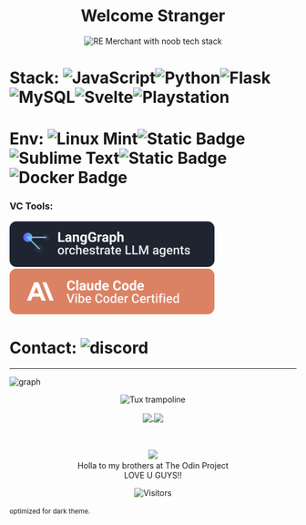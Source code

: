 <h1 align="center">Welcome Stranger</h1>

<div align="center">

  <img src="https://i.ibb.co/99PcscnG/Merchant-re4.png" alt="RE Merchant with noob tech stack" height="400px"/>
 
</div>

</div>

<!--<picture>
 <source media="(prefers-color-scheme: dark)" srcset="https://raw.githubusercontent.com/glovek08/glovek08/refs/heads/main/line-blue_dark.svg">
 <source media="(prefers-color-scheme: light)" srcset="https://raw.githubusercontent.com/glovek08/glovek08/refs/heads/main/line-red-light.svg">
 <img alt="Banner graphical line" src="https://raw.githubusercontent.com/glovek08/glovek08/refs/heads/main/line-blue_dark.svg">
</picture><-->

# Stack: ![JavaScript](https://img.shields.io/badge/javascript-%23323330.svg?style=for-the-badge&logo=javascript&logoColor=%23F7DF1E)![Python](https://img.shields.io/badge/python-3670A0?style=for-the-badge&logo=python&logoColor=ffdd54)![Flask](https://img.shields.io/badge/flask-%23000.svg?style=for-the-badge&logo=flask&logoColor=white)![MySQL](https://img.shields.io/badge/mysql-4479A1.svg?style=for-the-badge&logo=mysql&logoColor=white)![Svelte](https://img.shields.io/badge/svelte-%23f1413d.svg?style=for-the-badge&logo=svelte&logoColor=white)![Playstation](https://img.shields.io/badge/Playstation%202-000000?style=for-the-badge&logo=playstation&logoColor=white)



# Env:   ![Linux Mint](https://img.shields.io/badge/Linux%20Mint-639e27?style=for-the-badge&logo=Linux%20Mint&logoColor=white)![Static Badge](https://img.shields.io/badge/vscodium-%232F80ED?style=for-the-badge&logo=vscodium&logoColor=white&labelColor=%232F80ED)![Sublime Text](https://img.shields.io/badge/sublime_text-%23575757.svg?style=for-the-badge&logo=sublime-text&logoColor=important)![Static Badge](https://img.shields.io/badge/Warp-%2301A4FF?style=for-the-badge&logo=warp&logoColor=white&logoSize=auto&labelColor=%2301A4FF)![Docker Badge](https://img.shields.io/badge/Docker-2496ED?style=for-the-badge&logo=docker&logoColor=white&labelColor=2496ED)


### VC Tools:
[![LangGraph](./langgraph-logo.svg)](https://www.langchain.com/langgraph) [![ClaudeCode](./claude-code-logo.svg)](https://www.anthropic.com/claude-code)

# Contact: ![discord](https://img.shields.io/badge/discord-gabrielbarn-5865F2?logo=discord&logoColor=white&style=for-the-badge)

</div>



---
![graph](https://github-readme-activity-graph.vercel.app/graph?username=glovek08&bg_color=0000000&color=0066ff&line=2980b9&point=f58217&area_color=0066ff&area=true&hide_border=true)


<p align="center">
 <img src="https://www.animatedimages.org/data/media/1618/animated-tux-image-0136.gif" alt="Tux trampoline" width="100px" />
 </p>

 <div align="center">
 <a href="https://github.com/anuraghazra/github-readme-stats">
  <img height=200 align="center" src="https://github-readme-stats.vercel.app/api?username=glovek08&theme=transparent&card_width=110" />
</a>
<a href="https://github.com/anuraghazra/convoychat">
  <img height=200 align="center" src="https://github-readme-stats.vercel.app/api/top-langs?username=glovek08&layout=compact&langs_count=8&card_width=300&theme=transparent" />
</a>
 </div>
<br />
<br />
<p align="center">
  <a href="https://theodinproject.com" target="_blank">
    <img height="100" src="https://cdn.statically.io/gh/TheOdinProject/curriculum/5f37d43908ef92499e95a9b90fc3cc291a95014c/html_css/project-sign-up-form/odin-lined.png"/>
  </a><br />
Holla to my brothers at The Odin Project<br />
 LOVE U GUYS!!
</p>

<div align="center">
 
 ![Visitors](https://api.visitorbadge.io/api/visitors?path=https%3A%2F%2Fgithub.com%2Fglovek08&label=views&labelColor=%23d9e3f0&countColor=%23555555&style=flat&labelStyle=upper)

</div>
<small>optimized for dark theme.</small>








